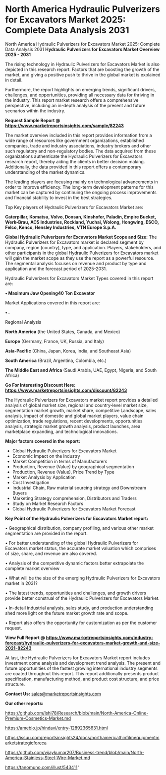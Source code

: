 # North America Hydraulic Pulverizers for Excavators Market 2025: Complete Data Analysis 2031
North America Hydraulic Pulverizers for Excavators Market 2025: Complete Data Analysis 2031
<Strong> Hydraulic Pulverizers for Excavators Market Overview 2025 - 2031</strong>

The rising technology in Hydraulic Pulverizers for Excavators Market is also depicted in this research report. Factors that are boosting the growth of the market, and giving a positive push to thrive in the global market is explained in detail.

Furthermore, the report highlights on emerging trends, significant drivers, challenges, and opportunities, providing all necessary data for thriving in the industry. This report market research offers a comprehensive perspective, including an in-depth analysis of the present and future scenarios within the industry.

<strong>Request Sample Report @ <a href=https://www.marketreportsinsights.com/sample/82243>https://www.marketreportsinsights.com/sample/82243</a></strong>

The market overview included in this report provides information from a wide range of resources like government organizations, established companies, trade and industry associations, industry brokers and other such regulatory and non-regulatory bodies. The data acquired from these organizations authenticate the Hydraulic Pulverizers for Excavators research report, thereby aiding the clients in better decision making. Additionally, the data provided in this report offers a contemporary understanding of the market dynamics.

The leading players are focusing mainly on technological advancements in order to improve efficiency. The long-term development patterns for this market can be captured by continuing the ongoing process improvements and financial stability to invest in the best strategies.

Top Key players of Hydraulic Pulverizers for Excavators Market are:

<strong>Caterpillar, Komatsu, Volvo, Doosan, Kinshofer, Paladin, Empire Bucket, Werk-Brau, ACS Industries, Rockland, Yuchai, Wolong, Hongwing, ESCO, Felco, Kenco, Hensley Industries, VTN Europe S.p.A.</strong>

<strong><b>Global Hydraulic Pulverizers for Excavators Market Scope and Size:</b></strong>
The Hydraulic Pulverizers for Excavators market is declared segment by company, region (country), type, and application. Players, stakeholders, and other participants in the global Hydraulic Pulverizers for Excavators market will gain the market scope as they use the report as a powerful resource. The segmental analysis focuses on revenue and product by type and application and the forecast period of 2025-2031.

Hydraulic Pulverizers for Excavators Market Types covered in this report are:

<strong>• Maximum Jaw Opening40 Ton Excavator</strong>

Market Applications covered in this report are:

<strong>• .</strong> 

Regional Analysis

<strong>North America</strong> (the United States, Canada, and Mexico)

<strong>Europe</strong> (Germany, France, UK, Russia, and Italy)

<strong>Asia-Pacific</strong> (China, Japan, Korea, India, and Southeast Asia)

<strong>South America</strong> (Brazil, Argentina, Colombia, etc.)

<strong>The Middle East and Africa</strong> (Saudi Arabia, UAE, Egypt, Nigeria, and South Africa)

<strong>Go For Interesting Discount Here: <a href=https://www.marketreportsinsights.com/discount/82243>https://www.marketreportsinsights.com/discount/82243</a></strong>

The Hydraulic Pulverizers for Excavators market report provides a detailed analysis of global market size, regional and country-level market size, segmentation market growth, market share, competitive Landscape, sales analysis, impact of domestic and global market players, value chain optimization, trade regulations, recent developments, opportunities analysis, strategic market growth analysis, product launches, area marketplace expanding, and technological innovations.

<strong><b>Major factors covered in the report:</b></strong>
<ul>
  <li>Global Hydraulic Pulverizers for Excavators Market </li>
  <li>Economic Impact on the Industry</li>
  <li>Market Competition in terms of Manufacturers</li>
  <li>Production, Revenue (Value) by geographical segmentation</li>
  <li>Production, Revenue (Value), Price Trend by Type</li>
  <li>Market Analysis by Application</li>
  <li>Cost Investigation</li>
  <li>Industrial Chain, Raw material sourcing strategy and Downstream Buyers</li>
  <li>Marketing Strategy comprehension, Distributors and Traders</li>
  <li>Study on Market Research Factors</li>
  <li>Global Hydraulic Pulverizers for Excavators Market Forecast</li>
</ul>

<strong><b>Key Point of the Hydraulic Pulverizers for Excavators Market report:</b></strong>

• Geographical distribution, company profiling, and various other market segmentation are provided in the report.

• For better understanding of the global Hydraulic Pulverizers for Excavators market status, the accurate market valuation which comprises of size, share, and revenue are also covered.

• Analysis of the competitive dynamic factors better extrapolate the complete market overview

• What will be the size of the emerging Hydraulic Pulverizers for Excavators market in 2031?

• The latest trends, opportunities and challenges, and growth drivers provide better construal of the Hydraulic Pulverizers for Excavators Market.

• In-detail industrial analysis, sales study, and production understanding shed more light on the future market growth rate and scope.

• Report also offers the opportunity for customization as per the customer request.

<strong><b>View Full Report @ <a href=https://www.marketreportsinsights.com/industry-forecast/hydraulic-pulverizers-for-excavators-market-growth-and-size-2021-82243>https://www.marketreportsinsights.com/industry-forecast/hydraulic-pulverizers-for-excavators-market-growth-and-size-2021-82243</a></b></strong>


At last, the Hydraulic Pulverizers for Excavators Market report includes investment come analysis and development trend analysis. The present and future opportunities of the fastest growing international industry segments are coated throughout this report. This report additionally presents product specification, manufacturing method, and product cost structure, and price structure.

<strong>Contact Us:</strong>
sales@marketreportsinsights.com

<strong>Our other reports:</strong>

<a href=https://github.com/Ishi78/Research/blob/main/North-America-Online-Premium-Cosmetics-Market.md>https://github.com/Ishi78/Research/blob/main/North-America-Online-Premium-Cosmetics-Market.md</a>

<a href=https://ameblo.jp/hindavi/entry-12892365631.html>https://ameblo.jp/hindavi/entry-12892365631.html</a>

<a href=https://issuu.com/reportsinsights24/docs/northamericathinfilmequipmentmarketstrategicforeca>https://issuu.com/reportsinsights24/docs/northamericathinfilmequipmentmarketstrategicforeca</a>

<a href=https://github.com/vijaykumar207/Business-trend/blob/main/North-America-Stainless-Steel-Wire-Market.md>https://github.com/vijaykumar207/Business-trend/blob/main/North-America-Stainless-Steel-Wire-Market.md</a>

<a href=https://tanomuno.com/illust/543411>https://tanomuno.com/illust/543411</a>"
